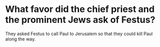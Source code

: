 # What favor did the chief priest and the prominent Jews ask of Festus?

They asked Festus to call Paul to Jerusalem so that they could kill Paul along the way.
